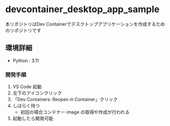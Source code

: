 # devcontainer_desktop_app_sample

本リポジトリはDev Containerでデスクトップアプリケーションを作成するためのリポジトリです

## 環境詳細

- Python : 3.11

### 開発手順

1. VS Code 起動
2. 左下のアイコンクリック
3. 「Dev Containers: Reopen in Container」クリック
4. しばらく待つ
   - 初回の場合コンテナー image の取得や作成が行われる
5. 起動したら開発可能
